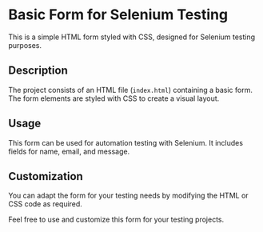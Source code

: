 # Basic Form for Selenium Testing

This is a simple HTML form styled with CSS, designed for Selenium testing purposes.

## Description

The project consists of an HTML file (`index.html`) containing a basic form. The form elements are styled with CSS to create a visual layout.

## Usage

This form can be used for automation testing with Selenium. It includes fields for name, email, and message.

## Customization

You can adapt the form for your testing needs by modifying the HTML or CSS code as required.

Feel free to use and customize this form for your testing projects.

